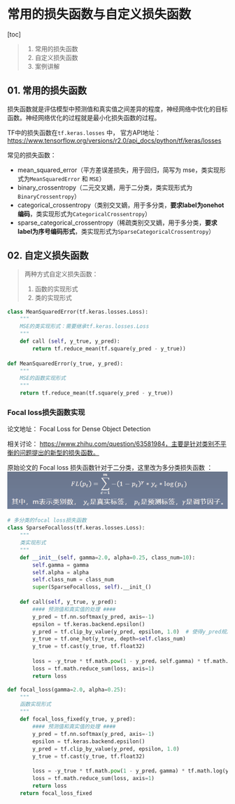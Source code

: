 # 常用的损失函数与自定义损失函数
[toc]
> 1. 常用的损失函数
> 2. 自定义损失函数
> 3. 案例讲解

## 01. 常用的损失函数
损失函数就是评估模型中预测值和真实值之间差异的程度，神经网络中优化的目标函数。神经网络优化的过程就是最小化损失函数的过程。

TF中的损失函数在`tf.keras.losses` 中，
官方API地址： https://www.tensorflow.org/versions/r2.0/api_docs/python/tf/keras/losses

常见的损失函数：
* mean_squared_error（平方差误差损失，用于回归，简写为 mse，类实现形式为`MeanSquaredError` 和 `MSE`）
* binary_crossentropy（二元交叉嫡，用于二分类，类实现形式为 `BinaryCrossentropy`）
* categorical_crossentropy（类别交叉嫡，用于多分类，**要求label为onehot编码**，类实现形式为`CategoricalCrossentropy`）
* sparse_categorical_crossentropy（稀疏类别交叉嫡，用于多分类，**要求label为序号编码形式**，类实现形式为`SparseCategoricalCrossentropy`）

## 02. 自定义损失函数

> 两种方式自定义损失函数：
> 1. 函数的实现形式
> 2. 类的实现形式

```python
class MeanSquaredError(tf.keras.losses.Loss):
    """
    MSE的类实现形式：需要继承tf.keras.losses.Loss
    """
    def call (self, y_true, y_pred):
        return tf.reduce_mean(tf.square(y_pred - y_true))

def MeanSquaredError(y_true, y_pred):
    """
    MSE的函数实现形式
    """
    return tf.reduce_mean(tf.square(y_pred - y_true))

```

### Focal loss损失函数实现

论文地址： Focal Loss for Dense Object Detection

相关讨论： https://www.zhihu.com/question/63581984，主要是针对类别不平衡的问题提出的新型的损失函数。

原始论文的 Focal loss 损失函数针对于二分类，这里改为多分类损失函数 ：
![](media/Focal_Loss.png)

```python
# 多分类的focal loss损失函数
class SparseFocalloss(tf.keras.losses.Loss):
    """
    类实现形式
    """
    def __init__(self, gamma=2.0, alpha=0.25, class_num=10):
        self.gamma = gamma
        self.alpha = alpha
        self.class_num = class_num
        super(SparseFocalloss, self).__init_()
    
    def call(self, y_true, y_pred):
        #### 预测值和真实值的处理 #### 
        y_pred = tf.nn.softmax(y_pred, axis=-1)
        epsilon = tf.keras.backend.epsilon()
        y_pred = tf.clip_by_value(y_pred, epsilon, 1.0)  # 使得y_pred规定在某个区间，log(x)函数中x是不允许为0的
        y_true = tf.one_hot(y_true, depth=self.class_num)
        y_true = tf.cast(y_true, tf.float32)

        loss = -y_true * tf.math.pow(1 - y_pred，self.gamma) * tf.math.log(y_pred)
        loss = tf.math.reduce_sum(loss, axis=1)
        return loss
```
```python
def focal_loss(gamma=2.0, alpha=0.25):
    """
    函数实现形式
    """
    def focal_loss_fixed(y_true, y_pred):
        #### 预测值和真实值的处理 #### 
        y_pred = tf.nn.softmax(y_pred, axis=-1)
        epsilon = tf.keras.backend.epsilon()
        y_pred = tf.clip_by_value(y_pred, epsilon, 1.0)
        y_true = tf.cast(y_true, tf.float32)

        loss = -y_true * tf.math.pow(1 - y_pred，gamma) * tf.math.log(y_pred)
        loss = tf.math.reduce_sum(loss, axis=1)
        return loss
    return focal_loss_fixed
```

